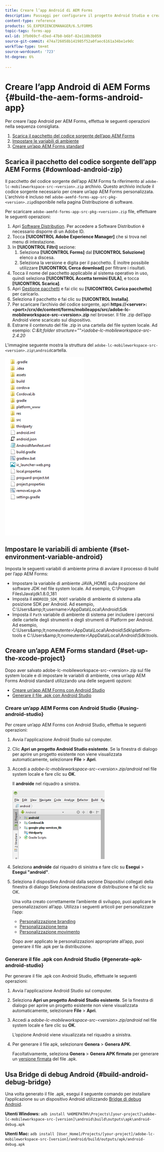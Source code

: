 ```yaml
---
title: Creare l’app Android di AEM Forms
description: Passaggi per configurare il progetto Android Studio e creare il file .apk per l’app AEM Forms per Android
content-type: reference
products: SG_EXPERIENCEMANAGER/6.5/FORMS
topic-tags: forms-app
exl-id: 3fb069cf-d3ed-47b0-b6bf-82e110b3b059
source-git-commit: 474a726058b141985f52a0faec6161a34be1e9dc
workflow-type: tm+mt
source-wordcount: '723'
ht-degree: 6%

---
```


# Creare l’app Android di AEM Forms {#build-the-aem-forms-android-app}

Per creare l’app Android per AEM Forms, effettua le seguenti operazioni nella sequenza consigliata.

1. [Scarica il pacchetto del codice sorgente dell’app AEM Forms](#download-android-zip)
1. [Impostare le variabili di ambiente](#set-environment-variable-android)
1. [Creare un’app AEM Forms standard](#set-up-the-xcode-project)

## Scarica il pacchetto del codice sorgente dell’app AEM Forms {#download-android-zip}

Il pacchetto del codice sorgente dell’app AEM Forms fa riferimento al `adobe-lc-mobileworkspace-src-<version>.zip` archivio. Questo archivio include il codice sorgente necessario per creare un’app AEM Forms personalizzata. L&#39;archivio è incluso nel `adobe-aemfd-forms-app-src-pkg-<version>.zip`disponibile nella pagina Distribuzione di software.

Per scaricare `adobe-aemfd-forms-app-src-pkg-<version>.zip` file, effettuare le seguenti operazioni:

1. Apri [Software Distribution](https://experience.adobe.com/downloads). Per accedere a Software Distribution è necessario disporre di un Adobe ID.
1. Tocca **[!UICONTROL Adobe Experience Manager]** che si trova nel menu di intestazione.
1. In **[!UICONTROL Filtri]** sezione:
   1. Seleziona **[!UICONTROL Forms]** dal **[!UICONTROL Soluzione]** elenco a discesa.
   2. Seleziona la versione e digita per il pacchetto. È inoltre possibile utilizzare **[!UICONTROL Cerca download]** per filtrare i risultati.
1. Tocca il nome del pacchetto applicabile al sistema operativo in uso, quindi seleziona **[!UICONTROL Accetta termini EULA]**, e tocca **[!UICONTROL Scarica]**.
1. Apri [Gestione pacchetti](https://experienceleague.adobe.com/docs/experience-manager-65/administering/contentmanagement/package-manager.html?lang=it) e fai clic su **[!UICONTROL Carica pacchetto]** per caricarlo.
1. Seleziona il pacchetto e fai clic su **[!UICONTROL Installa]**.
1. Per scaricare l’archivio del codice sorgente, apri **https://&lt;server>:&lt;port>/crx/de/content/forms/mobileapps/src/adobe-lc-mobileworkspace-src-&lt;version>.zip** nel browser. Il file .zip dell’app Android viene scaricato sul dispositivo.
1. Estrarre il contenuto del file .zip in una cartella del file system locale. Ad esempio: *C:\&lt;folder structure=&quot;&quot;>\adobe-lc-mobileworkspace-src-2.4.20*

L&#39;immagine seguente mostra la struttura del `adobe-lc-mobileworkspace-src-<version>.zip\android`cartella.

![zip_android_folder_structure](assets/zip_android_folder_structure.png)

## Impostare le variabili di ambiente {#set-environment-variable-android}

Imposta le seguenti variabili di ambiente prima di avviare il processo di build per l’app AEM Forms:

* Impostare la variabile di ambiente JAVA_HOME sulla posizione del software JDK nel file system locale. Ad esempio, C:\Program Files\Java\jdk1.8.0_181
* Imposta il `ANDROID_SDK_ROOT` variabile di ambiente di sistema alla posizione SDK per Android. Ad esempio, C:\Users\&amp;lt;username>\AppData\Local\Android\Sdk
* Imposta il `Path` variabile di ambiente di sistema per includere i percorsi delle cartelle degli strumenti e degli strumenti di Platform per Android. Ad esempio, C:\Users\&amp;lt;nomeutente>\AppData\Local\Android\Sdk\platform-tools e C:\Users\&amp;lt;nomeutente>\AppData\Local\Android\Sdk\tools.

## Creare un’app AEM Forms standard {#set-up-the-xcode-project}

Dopo aver salvato adobe-lc-mobileworkspace-src-&lt;version>.zip sul file system locale e di impostare le variabili di ambiente, crea un’app AEM Forms Android standard utilizzando una delle seguenti opzioni:

* [Creare un’app AEM Forms con Android Studio](#using-android-studio)
* [Generare il file .apk con Android Studio](#generate-apk-android-studio)

### Creare un’app AEM Forms con Android Studio {#using-android-studio}

Per creare un’app AEM Forms con Android Studio, effettua le seguenti operazioni:

1. Avvia l&#39;applicazione Android Studio sul computer.
1. Clic **Apri un progetto Android Studio esistente**. Se la finestra di dialogo per aprire un progetto esistente non viene visualizzata automaticamente, selezionare **File** > **Apri**.
1. Accedi a *adobe-lc-mobileworkspace-src-&lt;version>.zip/android* nel file system locale e fare clic su **OK**.

   Il **androide** nel riquadro a sinistra.

   ![android_folder_studio](assets/android_folder_studio.png)

1. Seleziona **androide** dal riquadro di sinistra e fare clic su **Esegui** > **Esegui &quot;android&quot;**.
1. Seleziona il dispositivo Android dalla sezione Dispositivi collegati della finestra di dialogo Seleziona destinazione di distribuzione e fai clic su OK.

   Una volta creato correttamente l’ambiente di sviluppo, puoi applicare le personalizzazioni all’app. Utilizza i seguenti articoli per personalizzare l’app:

   * [Personalizzazione branding](/help/forms/using/branding-customization.md)
   * [Personalizzazione tema](/help/forms/using/theme-customization.md)
   * [Personalizzazione movimento](/help/forms/using/gesture-customization.md)

   Dopo aver applicato le personalizzazioni appropriate all’app, puoi generare il file .apk per la distribuzione.

### Generare il file .apk con Android Studio {#generate-apk-android-studio}

Per generare il file .apk con Android Studio, effettuate le seguenti operazioni:

1. Avvia l&#39;applicazione Android Studio sul computer.
1. Seleziona **Apri un progetto Android Studio esistente**. Se la finestra di dialogo per aprire un progetto esistente non viene visualizzata automaticamente, selezionare **File** > **Apri**.
1. Accedi a *adobe-lc-mobileworkspace-src-&lt;version>.zip/android* nel file system locale e fare clic su **OK**.

   L’opzione Android viene visualizzata nel riquadro a sinistra.

1. Per generare il file apk, selezionare **Genera** > **Genera APK**.

   Facoltativamente, seleziona **Genera** > **Genera APK firmato** per generare un [versione firmata](https://developer.android.com/studio/publish/app-signing) del file .apk.

## Usa Bridge di debug Android {#build-android-debug-bridge}

Una volta generato il file .apk, esegui il seguente comando per installare l’applicazione su un dispositivo Android utilizzando [Bridge di debug Android](https://developer.android.com/tools/adb).

**Utenti Windows:** `adb install %HOMEPATH%\Projects\[your-project]\adobe-lc-mobileworkspace-src-[version]\android\build\outputs\apk\android-debug.apk`

**Utenti Mac:** `adb install [User_Home]/Projects/[your-project]/adobe-lc-mobileworkspace-src-[version]/android/build/outputs/apk/android-debug.apk`
